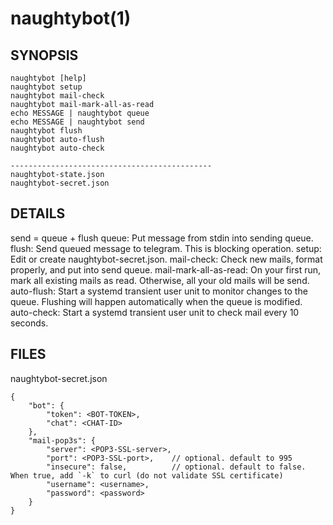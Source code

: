 # naughtybot(1)

## SYNOPSIS

    naughtybot [help]
    naughtybot setup
    naughtybot mail-check
    naughtybot mail-mark-all-as-read
    echo MESSAGE | naughtybot queue
    echo MESSAGE | naughtybot send
    naughtybot flush
    naughtybot auto-flush
    naughtybot auto-check

    ---------------------------------------------
    naughtybot-state.json
    naughtybot-secret.json

## DETAILS

send = queue + flush
queue: Put message from stdin into sending queue.
flush: Send queued message to telegram. This is blocking operation.
setup: Edit or create naughtybot-secret.json.
mail-check: Check new mails, format properly, and put into send queue.
mail-mark-all-as-read: On your first run, mark all existing mails as read. Otherwise, all your old mails will be send.
auto-flush: Start a systemd transient user unit to monitor changes to the queue. Flushing will happen automatically when the queue is modified.
auto-check: Start a systemd transient user unit to check mail every 10 seconds.

## FILES

naughtybot-secret.json

    {
        "bot": {
            "token": <BOT-TOKEN>,
            "chat": <CHAT-ID>
        },
        "mail-pop3s": {
            "server": <POP3-SSL-server>,
            "port": <POP3-SSL-port>,    // optional. default to 995
            "insecure": false,          // optional. default to false. When true, add `-k` to curl (do not validate SSL certificate)
            "username": <username>,
            "password": <password>
        }
    }

